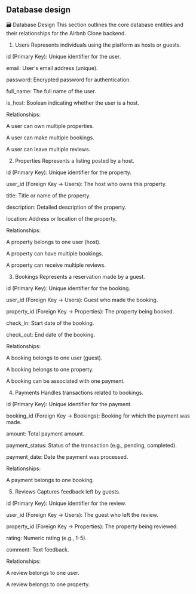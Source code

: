 ## Database design
🗃️ Database Design
This section outlines the core database entities and their relationships for the Airbnb Clone backend.

1. Users
Represents individuals using the platform as hosts or guests.

id (Primary Key): Unique identifier for the user.

email: User's email address (unique).

password: Encrypted password for authentication.

full_name: The full name of the user.

is_host: Boolean indicating whether the user is a host.

Relationships:

A user can own multiple properties.

A user can make multiple bookings.

A user can leave multiple reviews.

2. Properties
Represents a listing posted by a host.

id (Primary Key): Unique identifier for the property.

user_id (Foreign Key → Users): The host who owns this property.

title: Title or name of the property.

description: Detailed description of the property.

location: Address or location of the property.

Relationships:

A property belongs to one user (host).

A property can have multiple bookings.

A property can receive multiple reviews.

3. Bookings
Represents a reservation made by a guest.

id (Primary Key): Unique identifier for the booking.

user_id (Foreign Key → Users): Guest who made the booking.

property_id (Foreign Key → Properties): The property being booked.

check_in: Start date of the booking.

check_out: End date of the booking.

Relationships:

A booking belongs to one user (guest).

A booking belongs to one property.

A booking can be associated with one payment.

4. Payments
Handles transactions related to bookings.

id (Primary Key): Unique identifier for the payment.

booking_id (Foreign Key → Bookings): Booking for which the payment was made.

amount: Total payment amount.

payment_status: Status of the transaction (e.g., pending, completed).

payment_date: Date the payment was processed.

Relationships:

A payment belongs to one booking.

5. Reviews
Captures feedback left by guests.

id (Primary Key): Unique identifier for the review.

user_id (Foreign Key → Users): The guest who left the review.

property_id (Foreign Key → Properties): The property being reviewed.

rating: Numeric rating (e.g., 1-5).

comment: Text feedback.

Relationships:

A review belongs to one user.

A review belongs to one property.

